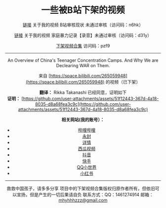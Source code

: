 <div align="center">

# 一些被B站下架的视频

[链接](https://cloud.189.cn/t/aim67riqIRFf) 关于我的视频 B站审核现状 未通过审核（访问码：n6hk）

[链接](https://cloud.189.cn/t/NbEvyaame6fu) 关于我的视频 家庭暴力记录【录音】未通过审核（访问码：d31y）

[下架视频合集](https://cloud.189.cn/t/jmaUJn7VVrey) 访问码：pzf9

---
An Overview of China's Teenager Concentration Camps. And Why We are Declearing WAR on Them.

来自 [https://space.bilibili.com/265059948](https://space.bilibili.com/265059948) 的视频（已下架）

**翻译：** Rikka Takanashi 已经同意，证明如下  
**证明：** [https://github.com/user-attachments/assets/51f12443-367d-4a18-8035-d8a68fea3c9c](https://github.com/user-attachments/assets/51f12443-367d-4a18-8035-d8a68fea3c9c)

**相关网站(我的账号）：**
- [哔哩哔哩](https://space.bilibili.com/3546387998313139)
- [永封](https://space.bilibili.com/586690045)
- [详情](https://www.bilibili.com/opus/1006364408602951681)
- [西瓜视频](https://www.ixigua.com/home/102430143803?list_entrance=studio)
- [抖音](https://www.douyin.com/user/MS4wLjABAAAA1RnZJC2aJx8Ipv_AwITBKGHoPOW5luR_WnnStAw2HdWwpiYSSk59QyhDv78wzqbn?from_tab_name=main&vid=7417105147509132553)
- [快手](https://www.kuaishou.com/profile/3xycrhzfgieapjk)
- [QQ小世界](https://xsj.qq.com/video/personal-page)
- [小红书](https://www.xiaohongshu.com/user/profile/66eec472000000001b01b73e)
---
救救中国孩子，请多多分享
项目中的下架视频合集版权归原作者所有，但依旧可以宣扬，但是产生的一切后果请自负
联系方式：QQ：1461274914 邮箱：mhyhhhzzz@gmail.com
</div>
